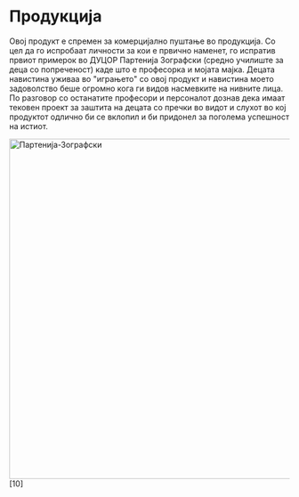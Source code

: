 # Продукција

Овој продукт е спремен за комерцијално пуштање во продукција. Со цел да го испробаат личности за кои е првично наменет, го испратив првиот примерок во ДУЦОР Партенија Зографски (средно училиште за деца со попреченост) каде што е професорка и мојата мајка. Децата навистина уживаа во "играњето" со овој продукт и навистина моето задоволство беше огромно кога ги видов насмевките на нивните лица. По разговор со останатите професори и персоналот дознав дека имаат тековен проект за заштита на децата со пречки во видот и слухот во кој продуктот одлично би се вклопил и би придонел за поголема успешност на истиот. 


<img title="" src="file://./media/партенија-зографски.jpg" alt="Партенија-Зографски" width="611">  [10]